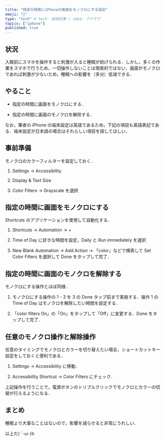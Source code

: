 ```yaml
---
title: "特定の時間にiPhoneの画面をモノクロにする設定"
emoji: "📱"
type: "tech" # tech: 技術記事 / idea: アイデア
topics: ["iphone"]
published: true
---
```


## 状況

入眠前にスマホを操作すると刺激が入ると睡眠が妨げられる．しかし，多くの作業をスマホで行うため，一切操作しないことは現実的ではない．画面がモノクロであれば刺激が少ないため，睡眠への影響を（多分）低減できる．

## やること

- 指定の時間に画面をモノクロにする．

- 指定の時間に画面のモノクロを解除する．

なお，筆者の iPhone の端末設定は英語であるため，下記の項目も英語表記である．端末設定が日本語の場合はそれらしい項目を探してほしい．

## 事前準備

モノクロのカラーフィルターを設定しておく．

1. Settings → Accessibility

2. Display & Text Size

3. Color Filters → Grayscale を選択

## 指定の時間に画面をモノクロにする

Shortcuts のアプリケーションを使用して自動化する．

1. Shortcuts → Automation → +

2. Time of Day に好きな時間を設定，Daily と Run immediately を選択

3. New Blank Automation → Add Action → 「color」などで検索して Set Color Filters を選択して Done をタップして完了．

## 指定の時間に画面のモノクロを解除する

モノクロにする操作とほぼ同様．

1. モノクロにする操作の 1 - 3 を 3 の Done タップ前まで実施する．操作 1 の Time of Day はモノクロを解除したい時間を設定する．

2. 「color filters On」の「On」をタップして「Off」に変更する．Done をタップして完了．

## 任意のモノクロ操作と解除操作

任意のタイミングでモノクロとカラーを切り替えたい場合，ショートカットキー設定をしておくと便利である．

1. Settings → Accessibility に移動．

2. Accessibility Shortcut → Color Filters にチェック．

上記操作を行うことで，電源ボタンのトリプルクリックでモノクロとカラーの切替が行えるようになる．

## まとめ

睡眠より大事なことはないので，影響を減らせると非常にうれしい．

以上だ( `･ω･)b
